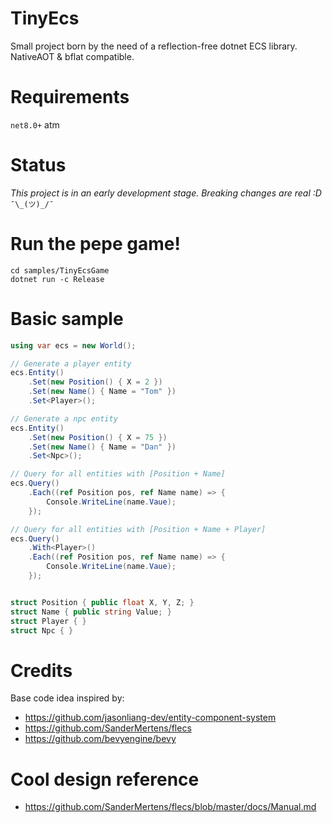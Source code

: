 # TinyEcs

Small project born by the need of a reflection-free dotnet ECS library.<br>
NativeAOT & bflat compatible.

# Requirements

`net8.0+` atm

# Status

<i>This project is in an early development stage. Breaking changes are real :D</i> `¯\_(ツ)_/¯`

# Run the pepe game!

```
cd samples/TinyEcsGame
dotnet run -c Release
```

# Basic sample

```csharp
using var ecs = new World();

// Generate a player entity
ecs.Entity()
	.Set(new Position() { X = 2 })
	.Set(new Name() { Name = "Tom" })
	.Set<Player>();

// Generate a npc entity
ecs.Entity()
	.Set(new Position() { X = 75 })
	.Set(new Name() { Name = "Dan" })
	.Set<Npc>();

// Query for all entities with [Position + Name]
ecs.Query()
	.Each((ref Position pos, ref Name name) => {
		Console.WriteLine(name.Vaue);
	});

// Query for all entities with [Position + Name + Player]
ecs.Query()
	.With<Player>()
	.Each((ref Position pos, ref Name name) => {
		Console.WriteLine(name.Vaue);
	});


struct Position { public float X, Y, Z; }
struct Name { public string Value; }
struct Player { }
struct Npc { }
```

# Credits

Base code idea inspired by:

-   https://github.com/jasonliang-dev/entity-component-system
-   https://github.com/SanderMertens/flecs
-   https://github.com/bevyengine/bevy

# Cool design reference

-   https://github.com/SanderMertens/flecs/blob/master/docs/Manual.md
